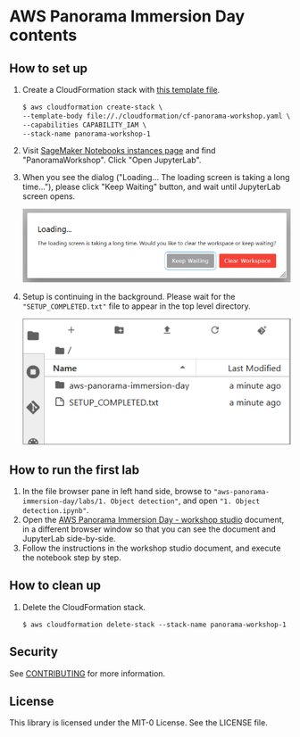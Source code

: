 # AWS Panorama Immersion Day contents

## How to set up

1. Create a CloudFormation stack with [this template file](./cloudformation/cf-panorama-workshop.yaml).
    ```
    $ aws cloudformation create-stack \
    --template-body file://./cloudformation/cf-panorama-workshop.yaml \
    --capabilities CAPABILITY_IAM \
    --stack-name panorama-workshop-1
    ```
1. Visit [SageMaker Notebooks instances page](https://console.aws.amazon.com/sagemaker/home#/notebook-instances) and find "PanoramaWorkshop". Click "Open JupyterLab".
1. When you see the dialog ("Loading... The loading screen is taking a long time..."), please click "Keep Waiting" button, and wait until JupyterLab screen opens.

    ![](images/loading_taking_time_dialog.png)

1. Setup is continuing in the background. Please wait for the `"SETUP_COMPLETED.txt"` file to appear in the top level directory.

    ![](images/setup_completed_file.png)

## How to run the first lab

1. In the file browser pane in left hand side, browse to `"aws-panorama-immersion-day/labs/1. Object detection"`, and open `"1. Object detection.ipynb"`.
1. Open the [AWS Panorama Immersion Day - workshop studio](https://catalog.workshops.aws/panorama-immersion-day/en-US/20-lab1-object-detection) document, in a different browser window so that you can see the document and JupyterLab side-by-side.
1. Follow the instructions in the workshop studio document, and execute the notebook step by step.


## How to clean up

1. Delete the CloudFormation stack.
    ```
    $ aws cloudformation delete-stack --stack-name panorama-workshop-1
    ```

## Security

See [CONTRIBUTING](CONTRIBUTING.md#security-issue-notifications) for more information.

## License

This library is licensed under the MIT-0 License. See the LICENSE file.
